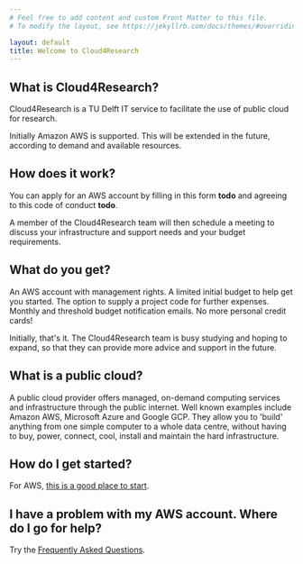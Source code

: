 ```yaml
---
# Feel free to add content and custom Front Matter to this file.
# To modify the layout, see https://jekyllrb.com/docs/themes/#overriding-theme-defaults

layout: default
title: Welcome to Cloud4Research
---
```

## What is Cloud4Research?
Cloud4Research is a TU Delft IT service to facilitate the use of public cloud for research.

Initially Amazon AWS is supported. This will be extended in the future, according to demand and available resources.

## How does it work?
You can apply for an AWS account by filling in this form **todo** and agreeing to this code of conduct **todo**.

A member of the Cloud4Research team will then schedule a meeting to discuss your infrastructure and support needs and your budget requirements.

## What do you get?
An AWS account with management rights. A limited initial budget to help get you started. The option to supply a project code for further expenses. Monthly and threshold budget notification emails. No more personal credit cards!

Initially, that's it. The Cloud4Research team is busy studying and hoping to expand, so that they can provide more advice and support in the future.

## What is a public cloud?
A public cloud provider offers managed, on-demand computing services and infrastructure through the public internet. Well known examples include Amazon AWS, Microsoft Azure and Google GCP. They allow you to 'build' anything from one simple computer to a whole data centre, without having to buy, power, connect, cool, install and maintain the hard infrastructure.

## How do I get started?
For AWS, [this is a good place to start](https://aws.amazon.com/?aws-products-featured).

## I have a problem with my AWS account. Where do I go for help?
Try the [Frequently Asked Questions]({{site.baseurl}}/faq).
